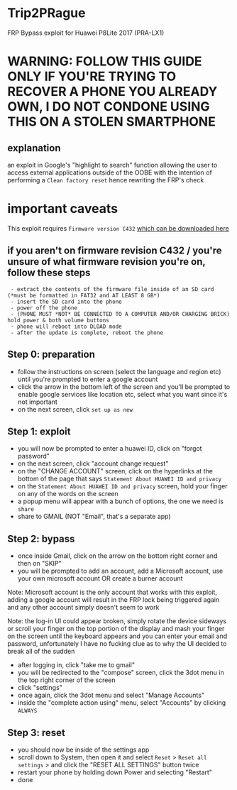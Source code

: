# Trip2PRague
FRP Bypass exploit for Huawei P8Lite 2017 (PRA-LX1)


# WARNING: FOLLOW THIS GUIDE ONLY IF YOU'RE TRYING TO RECOVER A PHONE YOU ALREADY OWN, I DO NOT CONDONE USING THIS ON A STOLEN SMARTPHONE


## explanation
an exploit in Google's "highlight to search" function allowing the user to access external applications outside of the OOBE with the intention of performing a ``` Clean factory reset ``` hence rewriting the FRP's check

# important caveats
This exploit requires ``` Firmware version C432 ``` [which can be downloaded here](https://androidfilehost.com/?fid=1322778262904014852)

## if you aren't on firmware revision C432 / you're unsure of what firmware revision you're on, follow these steps
```
 - extract the contents of the firmware file inside of an SD card (*must be formatted in FAT32 and AT LEAST 8 GB*)
 - insert the SD card into the phone
 - power off the phone
 - (PHONE MUST *NOT* BE CONNECTED TO A COMPUTER AND/OR CHARGING BRICK) hold power & both volume buttons
 - phone will reboot into DLOAD mode
 - after the update is complete, reboot the phone
 ```
## Step 0: preparation
- follow the instructions on screen (select the language and region etc) until you're prompted to enter a google account <br>
- click the arrow in the bottom left of the screen and you'll be prompted to enable google services like location etc, select what you want since it's not important <br>
- on the next screen, click ```set up as new```

## Step 1: exploit
- you will now be prompted to enter a huawei ID, click on "forgot password"
- on the next screen, click "account change request"
- on the "CHANGE ACCOUNT" screen, click on the hyperlinks at the bottom of the page that says ```Statement About HUAWEI ID and privacy```
- on the ```Statement About HUAWEI ID and privacy``` screen, hold your finger on any of the words on the screen
- a popup menu will appear with a bunch of options, the one we need is ```share```
- share to GMAIL (NOT "Email", that's a separate app)

## Step 2: bypass
- once inside Gmail, click on the arrow on the bottom right corner and then on "SKIP"
- you will be prompted to add an account, add a Microsoft account, use your own microsoft account OR create a burner account

Note: Microsoft account is the only account that works with this exploit, adding a google account will result in the FRP lock being triggered again and any other account simply doesn't seem to work

Note: the log-in UI could appear broken, simply rotate the device sideways or scroll your finger on the top portion of the display and mash your finger on the screen until the keyboard appears and you can enter your email and password,
unfortunately I have no fucking clue as to why the UI decided to break all of the sudden

- after logging in, click "take me to gmail"
- you will be redirected to the "compose" screen, click the 3dot menu in the top right corner of the screen
- click "settings"
- once again, click the 3dot menu and select "Manage Accounts"
- inside the "complete action using" menu, select "Accounts" by clicking ```ALWAYS```

## Step 3: reset
- you should now be inside of the settings app
- scroll down to System, then open it and select ```Reset``` > ```Reset all settings``` > and click the "RESET ALL SETTINGS" button twice
- restart your phone by holding down Power and selecting "Restart"
- done
